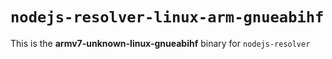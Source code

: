 # `nodejs-resolver-linux-arm-gnueabihf`

This is the **armv7-unknown-linux-gnueabihf** binary for `nodejs-resolver`
